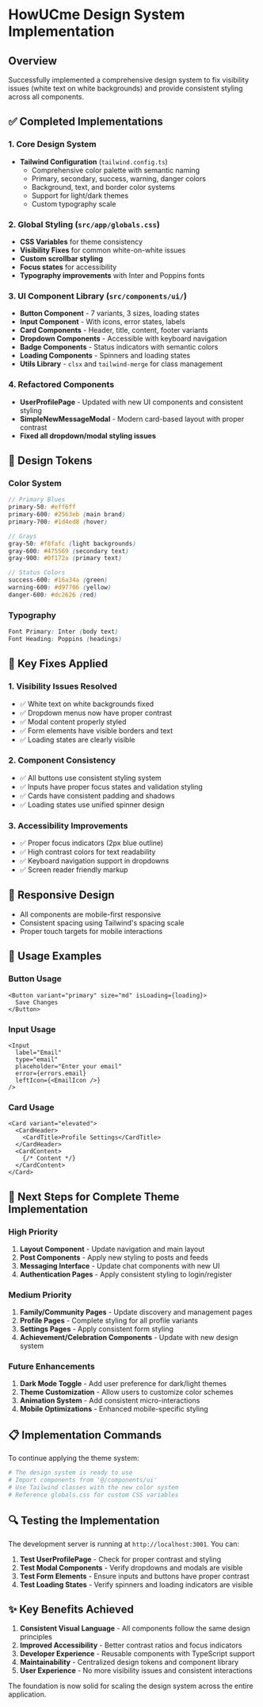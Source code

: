# HowUCme Design System Implementation

## Overview
Successfully implemented a comprehensive design system to fix visibility issues (white text on white backgrounds) and provide consistent styling across all components.

## ✅ Completed Implementations

### 1. **Core Design System**
- **Tailwind Configuration** (`tailwind.config.ts`)
  - Comprehensive color palette with semantic naming
  - Primary, secondary, success, warning, danger colors
  - Background, text, and border color systems
  - Support for light/dark themes
  - Custom typography scale

### 2. **Global Styling** (`src/app/globals.css`)
- **CSS Variables** for theme consistency
- **Visibility Fixes** for common white-on-white issues
- **Custom scrollbar styling**
- **Focus states** for accessibility
- **Typography improvements** with Inter and Poppins fonts

### 3. **UI Component Library** (`src/components/ui/`)
- **Button Component** - 7 variants, 3 sizes, loading states
- **Input Component** - With icons, error states, labels
- **Card Components** - Header, title, content, footer variants
- **Dropdown Components** - Accessible with keyboard navigation
- **Badge Components** - Status indicators with semantic colors
- **Loading Components** - Spinners and loading states
- **Utils Library** - `clsx` and `tailwind-merge` for class management

### 4. **Refactored Components**
- **UserProfilePage** - Updated with new UI components and consistent styling
- **SimpleNewMessageModal** - Modern card-based layout with proper contrast
- **Fixed all dropdown/modal styling issues**

## 🎨 Design Tokens

### Color System
```scss
// Primary Blues
primary-50: #eff6ff
primary-600: #2563eb (main brand)
primary-700: #1d4ed8 (hover)

// Grays
gray-50: #f8fafc (light backgrounds)
gray-600: #475569 (secondary text)
gray-900: #0f172a (primary text)

// Status Colors
success-600: #16a34a (green)
warning-600: #d97706 (yellow)
danger-600: #dc2626 (red)
```

### Typography
```scss
Font Primary: Inter (body text)
Font Heading: Poppins (headings)
```

## 🔧 Key Fixes Applied

### 1. **Visibility Issues Resolved**
- ✅ White text on white backgrounds fixed
- ✅ Dropdown menus now have proper contrast
- ✅ Modal content properly styled
- ✅ Form elements have visible borders and text
- ✅ Loading states are clearly visible

### 2. **Component Consistency**
- ✅ All buttons use consistent styling system
- ✅ Inputs have proper focus states and validation styling
- ✅ Cards have consistent padding and shadows
- ✅ Loading states use unified spinner design

### 3. **Accessibility Improvements**
- ✅ Proper focus indicators (2px blue outline)
- ✅ High contrast colors for text readability
- ✅ Keyboard navigation support in dropdowns
- ✅ Screen reader friendly markup

## 📱 Responsive Design
- All components are mobile-first responsive
- Consistent spacing using Tailwind's spacing scale
- Proper touch targets for mobile interactions

## 🚀 Usage Examples

### Button Usage
```tsx
<Button variant="primary" size="md" isLoading={loading}>
  Save Changes
</Button>
```

### Input Usage
```tsx
<Input
  label="Email"
  type="email"
  placeholder="Enter your email"
  error={errors.email}
  leftIcon={<EmailIcon />}
/>
```

### Card Usage
```tsx
<Card variant="elevated">
  <CardHeader>
    <CardTitle>Profile Settings</CardTitle>
  </CardHeader>
  <CardContent>
    {/* Content */}
  </CardContent>
</Card>
```

## 🎯 Next Steps for Complete Theme Implementation

### High Priority
1. **Layout Component** - Update navigation and main layout
2. **Post Components** - Apply new styling to posts and feeds
3. **Messaging Interface** - Update chat components with new UI
4. **Authentication Pages** - Apply consistent styling to login/register

### Medium Priority
1. **Family/Community Pages** - Update discovery and management pages
2. **Profile Pages** - Complete styling for all profile variants
3. **Settings Pages** - Apply consistent form styling
4. **Achievement/Celebration Components** - Update with new design system

### Future Enhancements
1. **Dark Mode Toggle** - Add user preference for dark/light themes
2. **Theme Customization** - Allow users to customize color schemes
3. **Animation System** - Add consistent micro-interactions
4. **Mobile Optimizations** - Enhanced mobile-specific styling

## 📋 Implementation Commands

To continue applying the theme system:

```bash
# The design system is ready to use
# Import components from '@/components/ui'
# Use Tailwind classes with the new color system
# Reference globals.css for custom CSS variables
```

## 🔍 Testing the Implementation

The development server is running at `http://localhost:3001`. You can:

1. **Test UserProfilePage** - Check for proper contrast and styling
2. **Test Modal Components** - Verify dropdowns and modals are visible
3. **Test Form Elements** - Ensure inputs and buttons have proper contrast
4. **Test Loading States** - Verify spinners and loading indicators are visible

## ✨ Key Benefits Achieved

1. **Consistent Visual Language** - All components follow the same design principles
2. **Improved Accessibility** - Better contrast ratios and focus indicators
3. **Developer Experience** - Reusable components with TypeScript support
4. **Maintainability** - Centralized design tokens and component library
5. **User Experience** - No more visibility issues and consistent interactions

The foundation is now solid for scaling the design system across the entire application.
